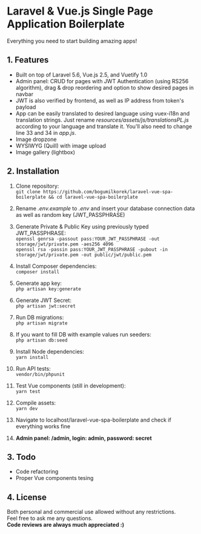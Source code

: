 # Laravel & Vue.js Single Page Application Boilerplate
Everything you need to start building amazing apps!

## 1. Features
- Built on top of Laravel 5.6, Vue.js 2.5, and Vuetify 1.0
- Admin panel: CRUD for pages with JWT Authentication (using RS256 algorithm), drag & drop reordering and option to show desired pages in navbar
- JWT is also verified by frontend, as well as IP address from token's payload
- App can be easily translated to desired language using vuex-i18n and translation strings. Just rename *resources/assets/js/translationsPL.js* according to your language and translate it. You'll also need to change line 33 and 34 in *app.js*.
- Image dropzone
- WYSIWYG (Quill) with image upload
- Image gallery (lightbox)

## 2. Installation
1. Clone repository:<br />
`git clone https://github.com/bogumilkorek/laravel-vue-spa-boilerplate && cd laravel-vue-spa-boilerplate`

2. Rename *.env.example* to *.env* and insert your database connection data as well as random key (JWT_PASSPHRASE)

3. Generate Private & Public Key using previously typed JWT_PASSPHRASE:<br />
`openssl genrsa -passout pass:YOUR_JWT_PASSPHRASE -out storage/jwt/private.pem -aes256 4096`<br />
`openssl rsa -passin pass:YOUR_JWT_PASSPHRASE -pubout -in storage/jwt/private.pem -out public/jwt/public.pem`

4. Install Composer dependencies:<br />
`composer install`

5. Generate app key:<br />
`php artisan key:generate`

6. Generate JWT Secret:<br />
`php artisan jwt:secret`

7. Run DB migrations:<br />
`php artisan migrate`

8. If you want to fill DB with example values run seeders:<br />
`php artisan db:seed`

9. Install Node dependencies:<br />
`yarn install`

10. Run API tests:<br />
`vendor/bin/phpunit`

11. Test Vue components (still in development):<br />
`yarn test`

12. Compile assets:<br />
`yarn dev`

13. Navigate to localhost/laravel-vue-spa-boilerplate and check if everything works fine

14. **Admin panel: /admin, login: admin, password: secret**

## 3. Todo
- Code refactoring
- Proper Vue components tesing

## 4. License
Both personal and commercial use allowed without any restrictions.<br />
Feel free to ask me any questions.<br />
**Code reviews are always much appreciated :)**
